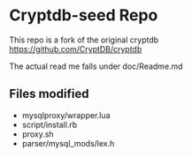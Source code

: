 # Cryptdb-seed Repo

This repo is a fork of the original cryptdb  https://github.com/CryptDB/cryptdb

The actual read me falls under doc/Readme.md

## Files modified

* mysqlproxy/wrapper.lua
* script/install.rb
* proxy.sh
* parser/mysql_mods/lex.h